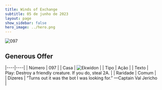 ```yaml
---
title: Winds of Exchange
subtitle: 05 de junho de 2023
layout: page
show_sidebar: false
hero_image: ../hero.png
---
```


![097](https://mastervault-storage-prod.s3.amazonaws.com/media/card_front/en/600_097_0f0b8330da1d_en.png)


## Generous Offer

|----|----|
| Número | 097 |
| Casa | ![Ekwidon](https://archonarcana.com/images/thumb/3/31/Ekwidon.png/25px-Ekwidon.png "Ekwidon") |
| Tipo | Ação |
| Texto | Play: Destroy a friendly creature. If you do, steal 2A.  |
| Raridade | Comum |
| Dizeres | ”Turns out it was the bot I was looking for.” —Captain Val Jericho  |
